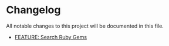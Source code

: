 # Changelog

All notable changes to this project will be documented in this file.

* [FEATURE: Search Ruby Gems](https://github.com/JuanVqz/ulauncher-rubygems)
